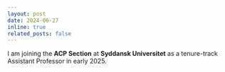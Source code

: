 ```yaml
---
layout: post
date: 2024-06-27
inline: true
related_posts: false
---
```


I am joining the **ACP Section** at **Syddansk Universitet** as a tenure-track Assistant Professor in early 2025.
